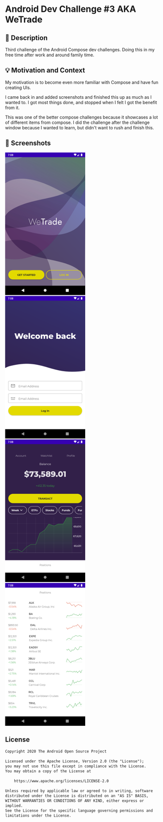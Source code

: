 # Android Dev Challenge #3 AKA WeTrade

## :scroll: Description
Third challenge of the Android Compose dev challenges. Doing this in my free time after work and around family time.

## :bulb: Motivation and Context
My motivation is to become even more familiar with Compose and have fun creating UIs.

I came back in and added screenshots and finished this up as much as I wanted to. I got most things done, and stopped when I felt I got the benefit from it.

This was one of the better compose challenges because it showcases a lot of different items from compose. I did the challenge after the challenge window because I wanted to learn, but didn't want to rush and finish this.

## :camera_flash: Screenshots
<img src="/results/Screenshot_01.png" width="260"> 
<img src="/results/Screenshot_02.png" width="260"> 
<img src="/results/Screenshot_03.png" width="260"> 
<img src="/results/Screenshot_04.png" width="260"> 

## License
```
Copyright 2020 The Android Open Source Project

Licensed under the Apache License, Version 2.0 (the "License");
you may not use this file except in compliance with the License.
You may obtain a copy of the License at

    https://www.apache.org/licenses/LICENSE-2.0

Unless required by applicable law or agreed to in writing, software
distributed under the License is distributed on an "AS IS" BASIS,
WITHOUT WARRANTIES OR CONDITIONS OF ANY KIND, either express or implied.
See the License for the specific language governing permissions and
limitations under the License.
```